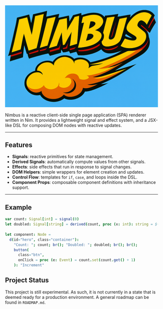 ![Nimbus Logo](./src/assets/nimbus_logo.png)

Nimbus is a reactive client-side single page application (SPA) renderer written in Nim. It provides a lightweight signal and effect system, and a JSX-like DSL for composing DOM nodes with reactive updates.

---

## Features

- **Signals**: reactive primitives for state management.
- **Derived Signals**: automatically compute values from other signals.
- **Effects**: side effects that run in response to signal changes.
- **DOM Helpers**: simple wrappers for element creation and updates.
- **Control Flow**: templates for `if`, `case`, and loops inside the DSL.
- **Component Props**: composable component definitions with inheritance support.

---

## Example

```nim
var count: Signal[int] = signal(0)
let doubled: Signal[string] = derived(count, proc (x: int): string = $(x*2))

let component: Node =
  d(id="hero", class="container"):
    "Count: "; count; br(); "Doubled: "; doubled; br(); br();
    button(
      class="btn",
      onClick = proc (e: Event) = count.set(count.get() + 1)
    ): "Increment"
```

## Project Status

This project is still experimental. As such, it is not currently in a state that is deemed
ready for a production environment. A general roadmap can be found in `ROADMAP.md`.
